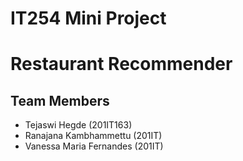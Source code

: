# IT254 Mini Project
# Restaurant Recommender

## Team Members
 - Tejaswi Hegde (201IT163)
 - Ranajana Kambhammettu (201IT)
 - Vanessa Maria Fernandes (201IT)
